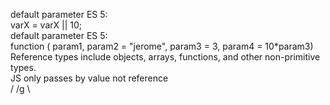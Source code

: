 default parameter ES 5:\
varX = varX || 10;\
default parameter ES 5:\
function ( param1, param2 = "jerome", param3 = 3, param4 = 10\*param3)\
Reference types include objects, arrays, functions, and other non-primitive types.\
JS only passes by value not reference\
/ /g \
